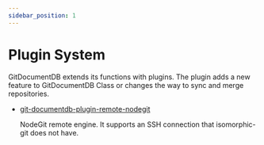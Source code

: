 ```yaml
---
sidebar_position: 1
---
```


# Plugin System

GitDocumentDB extends its functions with plugins. The plugin adds a new feature to GitDocumentDB Class or changes the way to sync and merge repositories.

- [git-documentdb-plugin-remote-nodegit](./git-documentdb-plugin-remote-nodegit)

  NodeGit remote engine. It supports an SSH connection that isomorphic-git does not have.